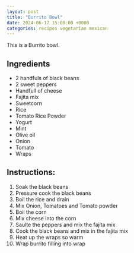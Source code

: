 ```yaml
---
layout: post
title: "Burrito Bowl"
date: 2024-06-17 15:00:00 +0000
categories: recipes vegetarian mexican
---
```


This is a Burrito bowl.

## Ingredients
- 2 handfuls of black beans
- 2 sweet peppers
- Handfull of cheese
- Fajita mix 
- Sweetcorn
- Rice
- Tomato Rice Powder
- Yogurt
- Mint
- Olive oil
- Onion
- Tomato
- Wraps

## Instructions:
1. Soak the black beans
2. Pressure cook the black beans
3. Boil the rice and drain
4. Mix Onion, Tomatoes and Tomato powder
5. Boil the corn 
6. Mix cheese into the corn
7. Saulte the peppers and mix the fajita mix
8. Cook the black beans and mix in the fajita mix 
9. Heat up the wraps so warm
10. Wrap burrito filling into wrap